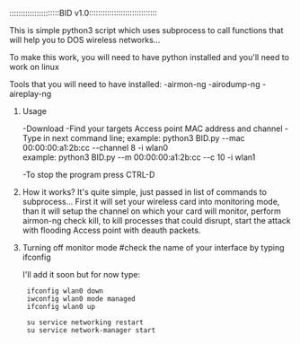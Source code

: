 ::::::::::::::::::::::BID v1.0::::::::::::::::::::::::::::::

This is simple python3 script which uses subprocess to call functions that will help you to DOS wireless networks... 

To make this work, you will need to have python installed and you'll need to work on linux


Tools that you will need to have installed:
	-airmon-ng
	-airodump-ng
	-aireplay-ng


1. Usage

	-Download
	-Find your targets Access point MAC address and channel
	-Type in next command line;
		example: python3 BID.py --mac 00:00:00:a1:2b:cc --channel 8 -i wlan0   
		example: python3 BID.py --m 00:00:00:a1:2b:cc --c 10 -i wlan1   

	-To stop the program press CTRL-D

	
2. How it works?
	It's quite simple, just passed in list of commands to subprocess...
	First it will set your wireless card into monitoring mode,
	than it will setup the channel on which your card will monitor,
	perform airmon-ng check kill, to kill processes that could disrupt,
	start the attack with flooding Access point with deauth packets.
	
3. Turning off monitor mode
	#check the name of your interface by typing ifconfig
	
	I'll add it soon but for now type:
		
		ifconfig wlan0 down
		iwconfig wlan0 mode managed
		ifconfig wlan0 up
		
		su service networking restart
		su service network-manager start


